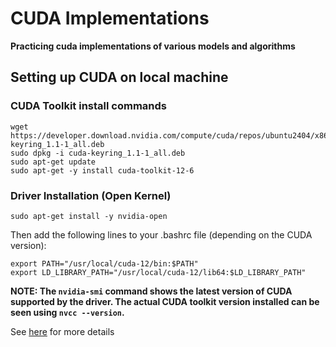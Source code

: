 # CUDA Implementations
**Practicing cuda implementations of various models and algorithms**

## Setting up CUDA on local machine
### CUDA Toolkit install commands
```
wget https://developer.download.nvidia.com/compute/cuda/repos/ubuntu2404/x86_64/cuda-keyring_1.1-1_all.deb
sudo dpkg -i cuda-keyring_1.1-1_all.deb
sudo apt-get update
sudo apt-get -y install cuda-toolkit-12-6
```
### Driver Installation (Open Kernel)
`sudo apt-get install -y nvidia-open`

Then add the following lines to your .bashrc file (depending on the CUDA version):
```
export PATH="/usr/local/cuda-12/bin:$PATH"
export LD_LIBRARY_PATH="/usr/local/cuda-12/lib64:$LD_LIBRARY_PATH"
```

**NOTE: The `nvidia-smi` command shows the latest version of CUDA supported by the driver. The actual CUDA toolkit version installed can be seen using `nvcc --version`.**

See [here](https://developer.nvidia.com/cuda-downloads?target_os=Linux) for more details